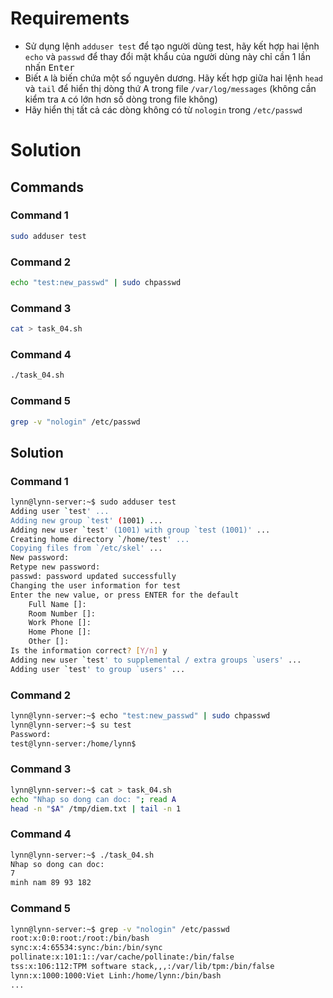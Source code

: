 <h1>Requirements</h1>

- Sử dụng lệnh  `adduser test`  để tạo người dùng test, hãy kết hợp hai lệnh `echo` và `passwd` để thay đổi mật khẩu của người dùng này chỉ cần 1 lần nhấn <kbd>Enter</kbd>
- Biết `A` là biến chứa một số nguyên dương. Hãy kết hợp giữa hai lệnh `head` và `tail` để hiển thị dòng thứ A trong file `/var/log/messages` (không cần kiểm tra `A` có lớn hơn số dòng trong file không)
- Hãy hiển thị tất cả các dòng không có từ `nologin` trong `/etc/passwd`

<h1>Solution</h1>

<h2>Commands</h2>

<h3>Command 1</h3>

```sh
sudo adduser test
```

<h3>Command 2</h3>

```sh
echo "test:new_passwd" | sudo chpasswd
```

<h3>Command 3</h3>

```sh
cat > task_04.sh
```

<h3>Command 4</h3>

```sh
./task_04.sh
```

<h3>Command 5</h3>

```sh
grep -v "nologin" /etc/passwd
```

<h2>Solution</h2>

<h3>Command 1</h3>

```sh
lynn@lynn-server:~$ sudo adduser test
Adding user `test' ...
Adding new group `test' (1001) ...
Adding new user `test' (1001) with group `test (1001)' ...
Creating home directory `/home/test' ...
Copying files from `/etc/skel' ...
New password: 
Retype new password: 
passwd: password updated successfully
Changing the user information for test
Enter the new value, or press ENTER for the default
	Full Name []: 
	Room Number []: 
	Work Phone []: 
	Home Phone []: 
	Other []: 
Is the information correct? [Y/n] y
Adding new user `test' to supplemental / extra groups `users' ...
Adding user `test' to group `users' ...
```

<h3>Command 2</h3>

```sh
lynn@lynn-server:~$ echo "test:new_passwd" | sudo chpasswd
lynn@lynn-server:~$ su test
Password: 
test@lynn-server:/home/lynn$ 
```

<h3>Command 3</h3>

```sh
lynn@lynn-server:~$ cat > task_04.sh
echo "Nhap so dong can doc: "; read A
head -n "$A" /tmp/diem.txt | tail -n 1
```

<h3>Command 4</h3>

```sh
lynn@lynn-server:~$ ./task_04.sh
Nhap so dong can doc: 
7
minh nam 89 93 182
```

<h3>Command 5</h3>

```sh
lynn@lynn-server:~$ grep -v "nologin" /etc/passwd
root:x:0:0:root:/root:/bin/bash
sync:x:4:65534:sync:/bin:/bin/sync
pollinate:x:101:1::/var/cache/pollinate:/bin/false
tss:x:106:112:TPM software stack,,,:/var/lib/tpm:/bin/false
lynn:x:1000:1000:Viet Linh:/home/lynn:/bin/bash
...
```